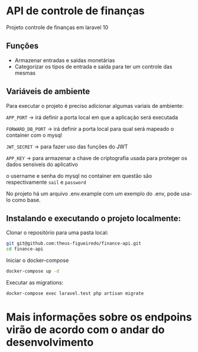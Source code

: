 # API de controle de finanças

Projeto controle de finanças em laravel 10

## Funções

- Armazenar entradas e saídas monetárias
- Categorizar os tipos de entrada e saída para ter um controle das mesmas

## Variáveis de ambiente

Para executar o projeto é preciso adicionar algumas variais de ambiente:

`APP_PORT` -> irá definir a porta local em que a aplicação será executada

`FORWARD_DB_PORT` -> irá definir a porta local para qual será mapeado o container com o mysql

`JWT_SECRET` -> para fazer uso das funções do JWT

`APP_KEY` -> para armazenar a chave de criptografia usada para proteger os dados sensíveis do aplicativo


o username e senha do mysql no container em questão são respectivamente `sail` e `password`

No projeto há um arquivo .env.example com um exemplo do .env, pode usa-lo como base.

## Instalando e executando o projeto localmente:

Clonar o repositório para uma pasta local:

```bash
git git@github.com:theus-figueiredo/finance-api.git
cd finance-api
```

Iniciar o docker-compose

```bash
docker-compose up -d
```

Executar as migrations:

```bash
docker-compose exec laravel.test php artisan migrate
```

# Mais informações sobre os endpoins virão de acordo com o andar do desenvolvimento
